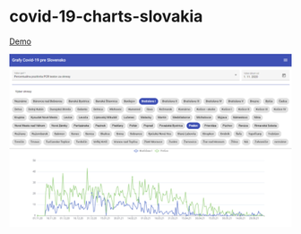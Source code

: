 # covid-19-charts-slovakia

[Demo](https://b-mi.github.io/covid-19-charts-slovakia/)

![alt text](sample.png)
